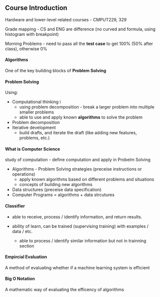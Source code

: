 ## Course Introduction

Hardware and lower-level related courses - CMPUT229, 329

Grade mapping - CS and ENG are difference (no curved and formula, using histogram with breakpoint)

Morning Problems - need to pass all the **test case** to get 100% (50% after class), otherwise 0%   

#### Algorithms

One of the key building blocks of **Problem Solving** 

#### Problem Solving

Using: 
- Computational thinking i
  - using problem decomposition - break a larger problem into multiple smaller problems
  - able to use and apply known **algorithms** to solve the problem
- Problem decomposition
- Iterative development
  - build drafts, and iterate the draft (like adding new features, problems, etc.)

#### What is Computer Science

study of computation - define computation and apply in Probelm Solving  
  
- Algorithms - Problem Solving strategies (preceise instructions or operations)
  - apply known algorithms based on different problems and situations
  - concepts of building new algorithms
- Data structures (preceise data specification)
- Computer Programs = algorithms + data strcutures

#### Classifier

- able to receive, process / identify information, and return results.

- ability of learn, can be trained (supervising training) with examples / data / etc.
  - able to process / identify similar information but not in trainning section

#### Empircial Evaluation

A method of evaluating whether if a machine learning system is efficient

#### Big O Notation 

A mathematic way of evaluating the efficency of algorithms